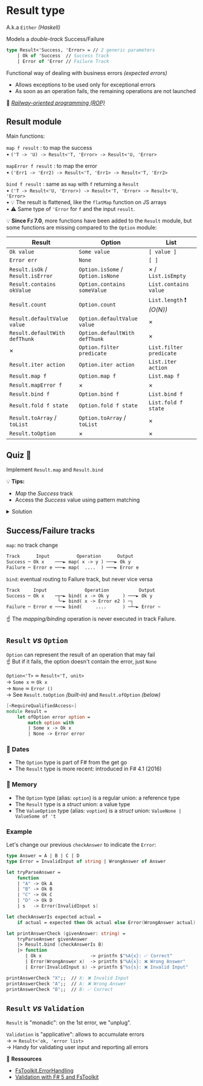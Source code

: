 # Result type

A.k.a `Either` _(Haskell)_

Models a _double-track_ Success/Failure

```fsharp
type Result<'Success, 'Error> = // 2 generic parameters
    | Ok of 'Success  // Success Track
    | Error of 'Error // Failure Track
```

Functional way of dealing with business errors _(expected errors)_

* Allows exceptions to be used only for exceptional errors
* As soon as an operation fails, the remaining operations are not launched

🔗 [_Railway-oriented programming (ROP)_](https://fsharpforfunandprofit.com/rop/)

## Result module

Main functions:

`map f result` : to map the success\
• `('T -> 'U) -> Result<'T, 'Error> -> Result<'U, 'Error>`

`mapError f result` : to map the error\
• `('Err1 -> 'Err2) -> Result<'T, 'Err1> -> Result<'T, 'Err2>`

`bind f result` : same as `map` with `f` returning a `Result`\
• `('T -> Result<'U, 'Error>) -> Result<'T, 'Error> -> Result<'U, 'Error>`\
• 💡 The result is flattened, like the `flatMap` function on JS arrays\
• ⚠️ Same type of `'Error` for `f` and the input `result`.

💡 **Since F♯ 7.0**, more functions have been added to the `Result` module, but some functions are missing compared to the `Option` module:

| Result                           | Option                            | List                     |
| -------------------------------- | --------------------------------- | ------------------------ |
| `Ok value`                       | `Some value`                      | `[ value ]`              |
| `Error err`                      | `None`                            | `[ ]`                    |
| `Result.isOk` / `Result.isError` | `Option.isSome` / `Option.isNone` | × / `List.isEmpty`       |
| `Result.contains okValue`        | `Option.contains someValue`       | `List.contains value`    |
| `Result.count`                   | `Option.count`                    | `List.length` ❗ _(O(N))_ |
| `Result.defaultValue value`      | `Option.defaultValue value`       | ×                        |
| `Result.defaultWith defThunk`    | `Option.defaultWith defThunk`     | ×                        |
| ×                                | `Option.filter predicate`         | `List.filter predicate`  |
| `Result.iter action`             | `Option.iter action`              | `List.iter action`       |
| `Result.map f`                   | `Option.map f`                    | `List.map f`             |
| `Result.mapError f`              | ×                                 | ×                        |
| `Result.bind f`                  | `Option.bind f`                   | `List.bind f`            |
| `Result.fold f state`            | `Option.fold f state`             | `List.fold f state`      |
| `Result.toArray` / `toList`      | `Option.toArray` / `toList`       | ×                        |
| `Result.toOption`                | ×                                 | ×                        |

## Quiz 🎲

Implement `Result.map` and `Result.bind`

💡 **Tips:**

* _Map_ the _Success_ track
* Access the _Success_ value using pattern matching

<details>

<summary>Solution</summary>

```fsharp
// ('T -> 'U) -> Result<'T, 'Error> -> Result<'U, 'Error>
let map f result =
    match result with
    | Ok x    -> Ok (f x)  // ☝ Ok -> Ok
    | Error e -> Error e   // ⚠️ The 2 `Error e` don't have the same type!

// ('T -> Result<'U, 'Error>) -> Result<'T, 'Error>
//                            -> Result<'U, 'Error>
let bind f result =
    match result with
    | Ok x    -> f x       // ☝ `f x` already returns a `Result`
    | Error e -> Error e
```

</details>

## Success/Failure tracks

`map`: no track change

```txt
Track      Input          Operation      Output
Success ─ Ok x    ───► map( x -> y ) ───► Ok y
Failure ─ Error e ───► map(  ....  ) ───► Error e
```

`bind`: eventual routing to Failure track, but never vice versa

```txt
Track     Input              Operation           Output
Success ─ Ok x    ─┬─► bind( x -> Ok y     ) ───► Ok y
                   └─► bind( x -> Error e2 ) ─┐
Failure ─ Error e ───► bind(     ....      ) ─┴─► Error ~
```

☝ The _mapping/binding_ operation is never executed in track Failure.

## `Result` _vs_ `Option`

`Option` can represent the result of an operation that may fail\
☝ But if it fails, the option doesn't contain the error, just `None`

`Option<'T>` ≃ `Result<'T, unit>`\
→ `Some x` ≃ `Ok x`\
→ `None` ≃ `Error ()`\
→ See `Result.toOption` _(built-in)_ and `Result.ofOption` _(below)_

```fsharp
[<RequireQualifiedAccess>]
module Result =
    let ofOption error option =
        match option with
        | Some x -> Ok x
        | None -> Error error
```

### 📅 Dates

* The `Option` type is part of F# from the get go
* The `Result` type is more recent: introduced in F# 4.1 (2016)

### 📝 Memory

* The `Option` type (alias: `option`) is a regular union: a reference type
* The `Result` type is a _struct_ union: a value type
* The `ValueOption` type (alias: `voption`) is a _struct_ union: `ValueNone | ValueSome of 't`

### Example

Let's change our previous `checkAnswer` to indicate the `Error`:

```fsharp
type Answer = A | B | C | D
type Error = InvalidInput of string | WrongAnswer of Answer

let tryParseAnswer =
    function
    | "A" -> Ok A
    | "B" -> Ok B
    | "C" -> Ok C
    | "D" -> Ok D
    | s   -> Error(InvalidInput s)

let checkAnswerIs expected actual =
    if actual = expected then Ok actual else Error(WrongAnswer actual)

let printAnswerCheck (givenAnswer: string) =
    tryParseAnswer givenAnswer
    |> Result.bind (checkAnswerIs B)
    |> function
       | Ok x                  -> printfn $"%A{x}: ✅ Correct"
       | Error(WrongAnswer x)  -> printfn $"%A{x}: ❌ Wrong Answer"
       | Error(InvalidInput s) -> printfn $"%s{s}: ❌ Invalid Input"

printAnswerCheck "X";;  // X: ❌ Invalid Input
printAnswerCheck "A";;  // A: ❌ Wrong Answer
printAnswerCheck "B";;  // B: ✅ Correct
```

## `Result` _vs_ `Validation`

`Result` is "monadic": on the 1st error, we "unplug".

`Validation` is "applicative": allows to accumulate errors\
→ ≃ `Result<'ok, 'error list>`\
→ Handy for validating user input and reporting all errors

🔗 **Ressources**

* [FsToolkit.ErrorHandling](https://github.com/demystifyfp/FsToolkit.ErrorHandling)
* [Validation with F# 5 and FsToolkit](https://www.compositional-it.com/news-blog/validation-with-f-5-and-fstoolkit/)
